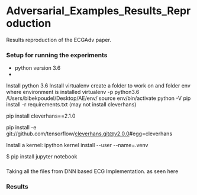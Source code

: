 # Adversarial_Examples_Results_Reproduction
Results reproduction of the ECGAdv paper. 

### Setup for running the experiments
  - python version 3.6
  - 
  
  Install python 3.6
Install virtualenv
create a folder to work on and folder env where environment is installed
virtualenv -p python3.6 /Users/bibekpoudel/Desktop/AE/env/
source env/bin/activate
python -V
pip install -r requirements.txt (may not install cleverhans)

pip install cleverhans==2.1.0

pip install -e git://github.com/tensorflow/cleverhans.git@v2.0.0#egg=cleverhans

Install a kernel: ipython kernel install --user --name=.venv

 $ pip install jupyter notebook

###
Taking all the files from DNN based ECG Implementation. as seen here

###  Results
